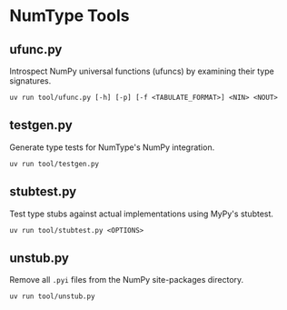# NumType Tools

## ufunc.py

Introspect NumPy universal functions (ufuncs) by examining their type signatures.

```
uv run tool/ufunc.py [-h] [-p] [-f <TABULATE_FORMAT>] <NIN> <NOUT>
```

## testgen.py

Generate type tests for NumType's NumPy integration.

```
uv run tool/testgen.py
```

## stubtest.py

Test type stubs against actual implementations using MyPy's stubtest.

```
uv run tool/stubtest.py <OPTIONS>
```

## unstub.py

Remove all `.pyi` files from the NumPy site-packages directory.

```
uv run tool/unstub.py
```
